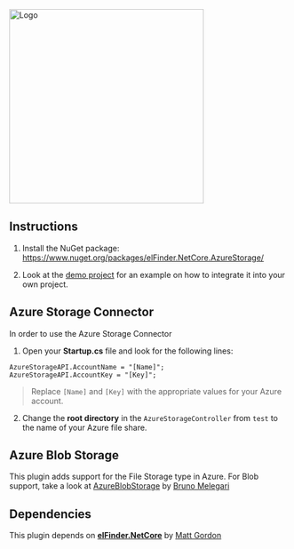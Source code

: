 <img src="https://github.com/fsmirne/elFinder.NetCore.AzureStorage/blob/master/_Misc/Logo.png" alt="Logo" width="350" />

## Instructions

1. Install the NuGet package: https://www.nuget.org/packages/elFinder.NetCore.AzureStorage/

2. Look at the [demo project](https://github.com/fsmirne/elFinder.NetCore.AzureStorage/tree/master/elFinder.NetCore.Web) for an example on how to integrate it into your own project.

## Azure Storage Connector

In order to use the Azure Storage Connector

1. Open your **Startup.cs** file and look for the following lines:

```
AzureStorageAPI.AccountName = "[Name]";
AzureStorageAPI.AccountKey = "[Key]";
```

> Replace `[Name]` and `[Key]` with the appropriate values for your Azure account.

2. Change the **root directory** in the `AzureStorageController` from `test` to the name of your Azure file share.

## Azure Blob Storage

This plugin adds support for the File Storage type in Azure. For Blob support, take a look at [AzureBlobStorage](https://github.com/brunomel/elFinder.NetCore.AzureBlobStorage) by [Bruno 
Melegari](https://github.com/brunomel)

## Dependencies

This plugin depends on [**elFinder.NetCore**](https://github.com/gordon-matt/elFinder.NetCore) by [Matt Gordon](https://github.com/gordon-matt)
